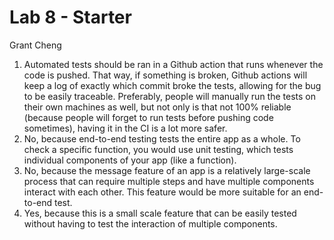 # Lab 8 - Starter

Grant Cheng

1. Automated tests should be ran in a Github action that runs whenever the code is pushed. That way, if something is broken, Github actions will keep a log of exactly which commit broke the tests, allowing for the bug to be easily traceable. Preferably, people will manually run the tests on their own machines as well, but not only is that not 100% reliable (because people will forget to run tests before pushing code sometimes), having it in the CI is a lot more safer.
2. No, because end-to-end testing tests the entire app as a whole. To check a specific function, you would use unit testing, which tests individual components of your app (like a function).
3. No, because the message feature of an app is a relatively large-scale process that can require multiple steps and have multiple components interact with each other. This feature would be more suitable for an end-to-end test.
4. Yes, because this is a small scale feature that can be easily tested without having to test the interaction of multiple components.
